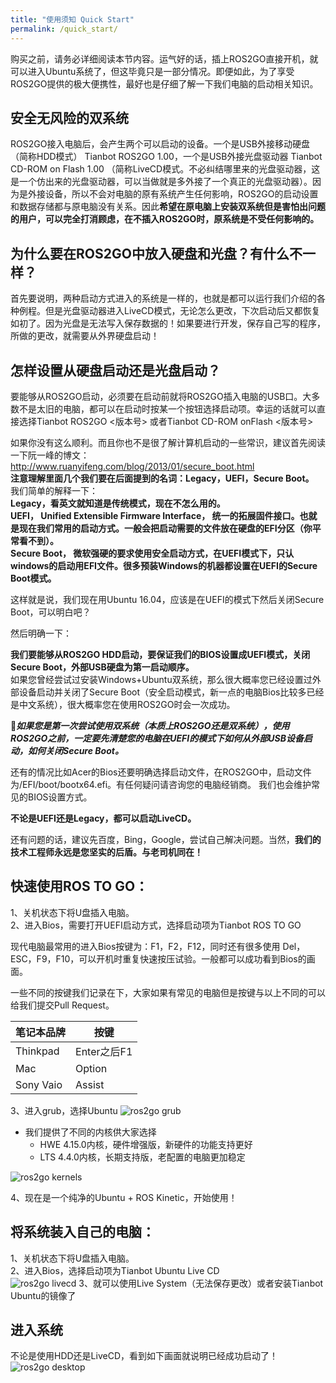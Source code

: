 ```yaml
---
title: "使用须知 Quick Start"
permalink: /quick_start/
--- 
```


购买之前，请务必详细阅读本节内容。运气好的话，插上ROS2GO直接开机，就可以进入Ubuntu系统了，但这毕竟只是一部分情况。即便如此，为了享受ROS2GO提供的极大便携性，最好也是仔细了解一下我们电脑的启动相关知识。

## 安全无风险的双系统
ROS2GO接入电脑后，会产生两个可以启动的设备。一个是USB外接移动硬盘（简称HDD模式） Tianbot ROS2GO 1.00，一个是USB外接光盘驱动器 Tianbot CD-ROM on Flash 1.00  （简称LiveCD模式。不必纠结哪里来的光盘驱动器，这是一个仿出来的光盘驱动器，可以当做就是多外接了一个真正的光盘驱动器）。因为是外接设备，所以不会对电脑的原有系统产生任何影响，ROS2GO的启动设置和数据存储都与原电脑没有关系。因此**希望在原电脑上安装双系统但是害怕出问题的用户，可以完全打消顾虑，在不插入ROS2GO时，原系统是不受任何影响的。**  

## 为什么要在ROS2GO中放入硬盘和光盘？有什么不一样？  
首先要说明，两种启动方式进入的系统是一样的，也就是都可以运行我们介绍的各种例程。但是光盘驱动器进入LiveCD模式，无论怎么更改，下次启动后又都恢复如初了。因为光盘是无法写入保存数据的！如果要进行开发，保存自己写的程序，所做的更改，就需要从外界硬盘启动！

## 怎样设置从硬盘启动还是光盘启动？

要能够从ROS2GO启动，必须要在启动前就将ROS2GO插入电脑的USB口。大多数不是太旧的电脑，都可以在启动时按某一个按钮选择启动项。幸运的话就可以直接选择Tianbot ROS2GO <版本号> 或者Tianbot CD-ROM onFlash <版本号>  

如果你没有这么顺利。而且你也不是很了解计算机启动的一些常识，建议首先阅读一下阮一峰的博文：  
http://www.ruanyifeng.com/blog/2013/01/secure_boot.html  
**注意理解里面几个我们要在后面提到的名词：Legacy，UEFI，Secure Boot。**  
我们简单的解释一下：  
**Legacy，看英文就知道是传统模式，现在不怎么用的。**    
**UEFI， Unified Extensible Firmware Interface， 统一的拓展固件接口。也就是现在我们常用的启动方式。一般会把启动需要的文件放在硬盘的EFI分区（你平常看不到）。**  
**Secure Boot， 微软强硬的要求使用安全启动方式，在UEFI模式下，只认windows的启动用EFI文件。很多预装Windows的机器都设置在UEFI的Secure Boot模式。**  

这样就是说，我们现在用Ubuntu 16.04，应该是在UEFI的模式下然后关闭Secure Boot，可以明白吧？  

然后明确一下：  

**我们要能够从ROS2GO HDD启动，要保证我们的BIOS设置成UEFI模式，关闭Secure Boot，外部USB硬盘为第一启动顺序。**  
如果您曾经尝试过安装Windows+Ubuntu双系统，那么很大概率您已经设置过外部设备启动并关闭了Secure Boot（安全启动模式，新一点的电脑Bios比较多已经是中文系统），很大概率您在使用ROS2GO时会一次成功。  

&#x1F538;***如果您是第一次尝试使用双系统（本质上ROS2GO还是双系统），使用ROS2GO之前，一定要先清楚您的电脑在UEFI的模式下如何从外部USB设备启动，如何关闭Secure Boot。***  

还有的情况比如Acer的Bios还要明确选择启动文件，在ROS2GO中，启动文件为/EFI/boot/bootx64.efi。有任何疑问请咨询您的电脑经销商。 我们也会维护常见的BIOS设置方式。  

**不论是UEFI还是Legacy，都可以启动LiveCD。**

还有问题的话，建议先百度，Bing，Google，尝试自己解决问题。当然，**我们的技术工程师永远是您坚实的后盾。与老司机同在！**



## 快速使用ROS TO GO：  
1、关机状态下将U盘插入电脑。  
2、进入Bios，需要打开UEFI启动方式，选择启动项为Tianbot ROS TO GO  

现代电脑最常用的进入Bios按键为：F1，F2，F12，同时还有很多使用 Del，ESC，F9，F10，可以开机时重复快速按压试验。一般都可以成功看到Bios的画面。

一些不同的按键我们记录在下，大家如果有常见的电脑但是按键与以上不同的可以给我们提交Pull Request。

|  笔记本品牌  |    按键     |
|    ---      |     ---     |
|  Thinkpad   |  Enter之后F1  |
|  Mac        |  Option      |
|  Sony Vaio  |  Assist    |

3、进入grub，选择Ubuntu
![ros2go grub](https://github.com/tianbot/ros2go/raw/master/assets/images/grub.png)  

 - 我们提供了不同的内核供大家选择
   - HWE 4.15.0内核，硬件增强版，新硬件的功能支持更好
   - LTS 4.4.0内核，长期支持版，老配置的电脑更加稳定  

![ros2go kernels](https://github.com/tianbot/ros2go/raw/master/assets/images/kernels.png) 

4、现在是一个纯净的Ubuntu + ROS Kinetic，开始使用！  


## 将系统装入自己的电脑：  
1、关机状态下将U盘插入电脑。  
2、进入Bios，选择启动项为Tianbot Ubuntu Live CD  
![ros2go livecd](https://github.com/tianbot/ros2go/raw/master/assets/images/livecd.png) 
3、就可以使用Live System（无法保存更改）或者安装Tianbot Ubuntu的镜像了  

## 进入系统
不论是使用HDD还是LiveCD，看到如下画面就说明已经成功启动了！  
![ros2go desktop](https://github.com/tianbot/ros2go/raw/master/assets/images/desktop.png) 